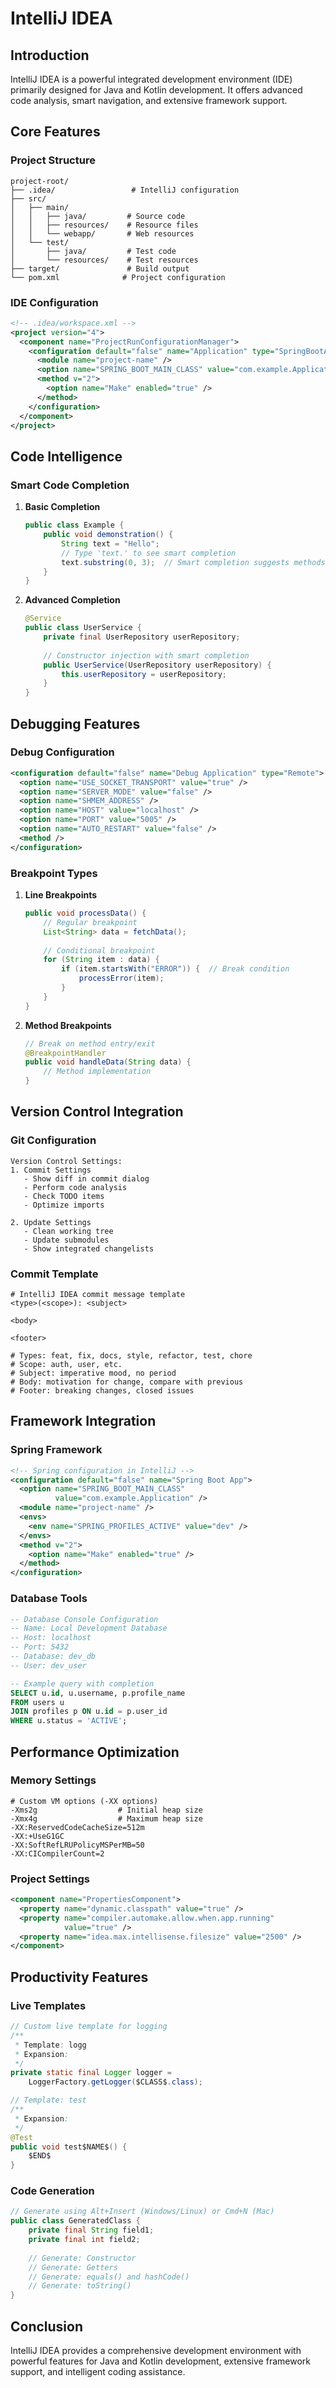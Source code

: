 # IntelliJ IDEA

## Introduction
IntelliJ IDEA is a powerful integrated development environment (IDE) primarily designed for Java and Kotlin development. It offers advanced code analysis, smart navigation, and extensive framework support.

## Core Features

### Project Structure
```text
project-root/
├── .idea/                 # IntelliJ configuration
├── src/
│   ├── main/
│   │   ├── java/         # Source code
│   │   ├── resources/    # Resource files
│   │   └── webapp/       # Web resources
│   └── test/
│       ├── java/         # Test code
│       └── resources/    # Test resources
├── target/               # Build output
└── pom.xml              # Project configuration
```

### IDE Configuration
```xml
<!-- .idea/workspace.xml -->
<project version="4">
  <component name="ProjectRunConfigurationManager">
    <configuration default="false" name="Application" type="SpringBootApplication">
      <module name="project-name" />
      <option name="SPRING_BOOT_MAIN_CLASS" value="com.example.Application" />
      <method v="2">
        <option name="Make" enabled="true" />
      </method>
    </configuration>
  </component>
</project>
```

## Code Intelligence

### Smart Code Completion
1. **Basic Completion**
   ```java
   public class Example {
       public void demonstration() {
           String text = "Hello";
           // Type 'text.' to see smart completion
           text.substring(0, 3);  // Smart completion suggests methods
       }
   }
   ```

2. **Advanced Completion**
   ```java
   @Service
   public class UserService {
       private final UserRepository userRepository;
       
       // Constructor injection with smart completion
       public UserService(UserRepository userRepository) {
           this.userRepository = userRepository;
       }
   }
   ```

## Debugging Features

### Debug Configuration
```xml
<configuration default="false" name="Debug Application" type="Remote">
  <option name="USE_SOCKET_TRANSPORT" value="true" />
  <option name="SERVER_MODE" value="false" />
  <option name="SHMEM_ADDRESS" />
  <option name="HOST" value="localhost" />
  <option name="PORT" value="5005" />
  <option name="AUTO_RESTART" value="false" />
  <method />
</configuration>
```

### Breakpoint Types
1. **Line Breakpoints**
   ```java
   public void processData() {
       // Regular breakpoint
       List<String> data = fetchData();
       
       // Conditional breakpoint
       for (String item : data) {
           if (item.startsWith("ERROR")) {  // Break condition
               processError(item);
           }
       }
   }
   ```

2. **Method Breakpoints**
   ```java
   // Break on method entry/exit
   @BreakpointHandler
   public void handleData(String data) {
       // Method implementation
   }
   ```

## Version Control Integration

### Git Configuration
```text
Version Control Settings:
1. Commit Settings
   - Show diff in commit dialog
   - Perform code analysis
   - Check TODO items
   - Optimize imports

2. Update Settings
   - Clean working tree
   - Update submodules
   - Show integrated changelists
```

### Commit Template
```text
# IntelliJ IDEA commit message template
<type>(<scope>): <subject>

<body>

<footer>

# Types: feat, fix, docs, style, refactor, test, chore
# Scope: auth, user, etc.
# Subject: imperative mood, no period
# Body: motivation for change, compare with previous
# Footer: breaking changes, closed issues
```

## Framework Integration

### Spring Framework
```xml
<!-- Spring configuration in IntelliJ -->
<configuration default="false" name="Spring Boot App">
  <option name="SPRING_BOOT_MAIN_CLASS" 
          value="com.example.Application" />
  <module name="project-name" />
  <envs>
    <env name="SPRING_PROFILES_ACTIVE" value="dev" />
  </envs>
  <method v="2">
    <option name="Make" enabled="true" />
  </method>
</configuration>
```

### Database Tools
```sql
-- Database Console Configuration
-- Name: Local Development Database
-- Host: localhost
-- Port: 5432
-- Database: dev_db
-- User: dev_user

-- Example query with completion
SELECT u.id, u.username, p.profile_name
FROM users u
JOIN profiles p ON u.id = p.user_id
WHERE u.status = 'ACTIVE';
```

## Performance Optimization

### Memory Settings
```text
# Custom VM options (-XX options)
-Xms2g                  # Initial heap size
-Xmx4g                  # Maximum heap size
-XX:ReservedCodeCacheSize=512m
-XX:+UseG1GC
-XX:SoftRefLRUPolicyMSPerMB=50
-XX:CICompilerCount=2
```

### Project Settings
```xml
<component name="PropertiesComponent">
  <property name="dynamic.classpath" value="true" />
  <property name="compiler.automake.allow.when.app.running" 
            value="true" />
  <property name="idea.max.intellisense.filesize" value="2500" />
</component>
```

## Productivity Features

### Live Templates
```java
// Custom live template for logging
/**
 * Template: logg
 * Expansion:
 */
private static final Logger logger = 
    LoggerFactory.getLogger($CLASS$.class);

// Template: test
/**
 * Expansion:
 */
@Test
public void test$NAME$() {
    $END$
}
```

### Code Generation
```java
// Generate using Alt+Insert (Windows/Linux) or Cmd+N (Mac)
public class GeneratedClass {
    private final String field1;
    private final int field2;
    
    // Generate: Constructor
    // Generate: Getters
    // Generate: equals() and hashCode()
    // Generate: toString()
}
```

## Conclusion
IntelliJ IDEA provides a comprehensive development environment with powerful features for Java and Kotlin development, extensive framework support, and intelligent coding assistance.
